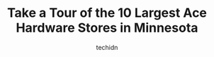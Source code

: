 ---
layout: ampstory
image: https://i0.wp.com/www.depkes.org/wp-content/uploads/2023/06/ace-hardware-0-in-minnesota-1685968301.jpeg?resize=640,853
author: techidn
featured: false
description: Discover the impressive array of Ace Hardware options in Minnesota, where you can find 10 of the largest Ace Hardware establishments in the area. From renowned classics to hidden gems, Minne
title: Take a Tour of the 10 Largest Ace Hardware Stores in Minnesota
cover:
   title: Take a Tour of the 10 Largest Ace Hardware Stores in Minnesota
   subtitle: Rickpate
   background: https://www.depkes.org/wp-content/uploads/2023/06/ace-hardware-0-in-minnesota-1685968301.jpeg

pages: 
 - layout: thirds
   top: <h1>#1 Nicollet Hardware</h1>
   bottom: "<p>This is probably the best ACE Hardware store in the city, which is troubling to say given that most of them are really great! Fully stocked with very helpful and knowledg</p>"
   background: https://www.depkes.org/wp-content/uploads/2023/06/ace-hardware-1-in-minnesota-1685968301.jpeg
   backgroundblur: true
 - layout: thirds
   top: <h1>#2 Ace Hardware</h1>
   bottom: "<p>4140 W Broadway Ave, Robbinsdale, MN 55422, United States</p>"
   background: https://www.depkes.org/wp-content/uploads/2023/06/ace-hardware-2-in-minnesota-1685968302.png
   cta:
      link: https://www.depkes.org/blog/take-a-tour-of-the-10-largest-ace-hardware-stores-in-minnesota/
      text: Take a Tour of the 10 Largest Ace Hardware Stores in Minnesota
 - layout: thirds
   top: <h1>#3 Surburban Ace Hardware</h1>
   bottom: "<p>1930 Lexington Ave N, Roseville, MN 55113, United States</p>"
   background: https://www.depkes.org/wp-content/uploads/2023/06/ace-hardware-3-in-minnesota-1685968303.jpeg
   cta:
      link: https://www.depkes.org/blog/take-a-tour-of-the-10-largest-ace-hardware-stores-in-minnesota/
      text: Take a Tour of the 10 Largest Ace Hardware Stores in Minnesota
 - layout: thirds
   top: <h1>#4 Ace Hardware & Paint</h1>
   bottom: "<p>14760 Pennock Ave, Apple Valley, MN 55124, United States</p>"
   background: https://images.unsplash.com/photo-1602536052359-ef94c21c5948?ixlib=rb-4.0.3&ixid=MnwxMjA3fDB8MHxwaG90by1wYWdlfHx8fGVufDB8fHx8&auto=format&fit=crop&w=640&h=853&q=80
   cta:
      link: https://www.depkes.org/blog/take-a-tour-of-the-10-largest-ace-hardware-stores-in-minnesota/
      text: Take a Tour of the 10 Largest Ace Hardware Stores in Minnesota
 - layout: thirds
   top: <h1>#5 Frattallones Hardware & Garden</h1>
   bottom: "<p>3566 Winnetka Ave N, New Hope, MN 55427, United States</p>"
   background: https://images.unsplash.com/photo-1496096265110-f83ad7f96608?ixlib=rb-4.0.3&ixid=MnwxMjA3fDB8MHxwaG90by1wYWdlfHx8fGVufDB8fHx8&auto=format&fit=crop&w=640&h=853&q=80
   cta:
      link: https://www.depkes.org/blog/take-a-tour-of-the-10-largest-ace-hardware-stores-in-minnesota/
      text: Take a Tour of the 10 Largest Ace Hardware Stores in Minnesota
 - layout: thirds
   top: <h1>#6 Frattallones Hardware & Garden</h1>
   bottom: "<p>2737 Hennepin Ave, Minneapolis, MN 55408, United States</p>"
   background: https://images.unsplash.com/photo-1591393223703-56fe1347ac62?ixlib=rb-4.0.3&ixid=MnwxMjA3fDB8MHxwaG90by1wYWdlfHx8fGVufDB8fHx8&auto=format&fit=crop&w=640&h=853&q=80
   cta:
      link: https://www.depkes.org/blog/take-a-tour-of-the-10-largest-ace-hardware-stores-in-minnesota/
      text: Take a Tour of the 10 Largest Ace Hardware Stores in Minnesota
 - layout: thirds
   top: <h1>#7 Frattallones Hardware & Garden</h1>
   bottom: "<p>3915 E Lake St, Minneapolis, MN 55406, United States</p>"
   background: https://images.unsplash.com/photo-1547366785-564103df7e13?ixlib=rb-4.0.3&ixid=MnwxMjA3fDB8MHxwaG90by1wYWdlfHx8fGVufDB8fHx8&auto=format&fit=crop&w=640&h=853&q=80
   cta:
      link: https://www.depkes.org/blog/take-a-tour-of-the-10-largest-ace-hardware-stores-in-minnesota/
      text: Take a Tour of the 10 Largest Ace Hardware Stores in Minnesota
 - layout: thirds
   middle: Continue reading...
   background: https://images.unsplash.com/photo-1462556791646-c201b8241a94?ixlib=rb-4.0.3&ixid=MnwxMjA3fDB8MHxwaG90by1wYWdlfHx8fGVufDB8fHx8&auto=format&fit=crop&w=640&h=853&q=80
   cta:
      link: https://www.depkes.org/blog/take-a-tour-of-the-10-largest-ace-hardware-stores-in-minnesota/
      text: Take a Tour of the 10 Largest Ace Hardware Stores in Minnesota
      
---